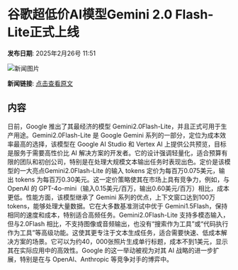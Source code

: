 # 谷歌超低价AI模型Gemini 2.0 Flash-Lite正式上线

**发布日期**: 2025年2月26号 11:51

![新闻图片](https://upload.chinaz.com/2025/0226/6387616748384889924602259.png)

**新闻链接**: [点击查看原文](https://www.aibase.com/zh/news/15739)

## 内容

日前，Google 推出了其最经济的模型 Gemini2.0Flash-Lite，并且正式可用于生产用途。Gemini2.0Flash-Lite 是 Google Gemini 系列的一部分，定位为成本效率最高的选择，该模型在 Google AI Studio 和 Vertex AI 上提供公共预览，目标是服务于需要高性价比 AI 解决方案的开发者。它的设计强调轻量化，适合预算有限的团队和初创公司，特别是在处理大规模文本输出任务时表现出色。定价是该模型的一大亮点Gemini2.0Flash-Lite 的输入 tokens 定价为每百万0.075美元，输出 tokens 为每百万0.30美元。这一定价策略使其在市场上具有竞争力，例如，与 OpenAI 的 GPT-4o-mini（输入0.15美元/百万，输出0.60美元/百万）相比，成本更低。性能方面，该模型继承了 Gemini 系列的优点，上下文窗口达到100万 tokens，能够处理大量数据。它在大多数基准测试中优于 Gemini1.5Flash，保持相同的速度和成本，特别适合高频任务。Gemini2.0Flash-Lite 支持多模态输入，但与2.0Flash 相比，不支持图像或音频输出，也没有“搜索作为工具”或“代码执行作为工具”等高级功能。这使其更专注于文本生成任务，适合需要快速、低成本解决方案的场景。它可以为约40，000张照片生成单行标题，成本不到1美元，显示其在实际应用中的高效性。Google 的这一举动被视为对其 AI 战略的进一步扩展，特别是在与 OpenAI、Anthropic 等竞争对手的博弈中。
